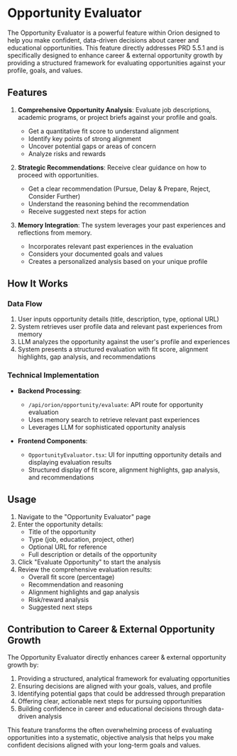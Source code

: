 # Opportunity Evaluator

The Opportunity Evaluator is a powerful feature within Orion designed to help you make confident, data-driven decisions about career and educational opportunities. This feature directly addresses PRD 5.5.1 and is specifically designed to enhance career & external opportunity growth by providing a structured framework for evaluating opportunities against your profile, goals, and values.

## Features

1. **Comprehensive Opportunity Analysis**: Evaluate job descriptions, academic programs, or project briefs against your profile and goals.
   - Get a quantitative fit score to understand alignment
   - Identify key points of strong alignment
   - Uncover potential gaps or areas of concern
   - Analyze risks and rewards

2. **Strategic Recommendations**: Receive clear guidance on how to proceed with opportunities.
   - Get a clear recommendation (Pursue, Delay & Prepare, Reject, Consider Further)
   - Understand the reasoning behind the recommendation
   - Receive suggested next steps for action

3. **Memory Integration**: The system leverages your past experiences and reflections from memory.
   - Incorporates relevant past experiences in the evaluation
   - Considers your documented goals and values
   - Creates a personalized analysis based on your unique profile

## How It Works

### Data Flow

1. User inputs opportunity details (title, description, type, optional URL)
2. System retrieves user profile data and relevant past experiences from memory
3. LLM analyzes the opportunity against the user's profile and experiences
4. System presents a structured evaluation with fit score, alignment highlights, gap analysis, and recommendations

### Technical Implementation

- **Backend Processing**:
  - `/api/orion/opportunity/evaluate`: API route for opportunity evaluation
  - Uses memory search to retrieve relevant past experiences
  - Leverages LLM for sophisticated opportunity analysis

- **Frontend Components**:
  - `OpportunityEvaluator.tsx`: UI for inputting opportunity details and displaying evaluation results
  - Structured display of fit score, alignment highlights, gap analysis, and recommendations

## Usage

1. Navigate to the "Opportunity Evaluator" page
2. Enter the opportunity details:
   - Title of the opportunity
   - Type (job, education, project, other)
   - Optional URL for reference
   - Full description or details of the opportunity
3. Click "Evaluate Opportunity" to start the analysis
4. Review the comprehensive evaluation results:
   - Overall fit score (percentage)
   - Recommendation and reasoning
   - Alignment highlights and gap analysis
   - Risk/reward analysis
   - Suggested next steps

## Contribution to Career & External Opportunity Growth

The Opportunity Evaluator directly enhances career & external opportunity growth by:

1. Providing a structured, analytical framework for evaluating opportunities
2. Ensuring decisions are aligned with your goals, values, and profile
3. Identifying potential gaps that could be addressed through preparation
4. Offering clear, actionable next steps for pursuing opportunities
5. Building confidence in career and educational decisions through data-driven analysis

This feature transforms the often overwhelming process of evaluating opportunities into a systematic, objective analysis that helps you make confident decisions aligned with your long-term goals and values.